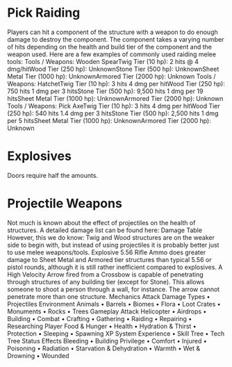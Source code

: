 # Pick Raiding

Players can hit a component of the structure with a weapon to do enough damage to destroy the component. The component takes a varying number of hits depending on the health and build tier of the component and the weapon used. Here are a few examples of commonly used raiding melee tools:
Tools / Weapons: Wooden SpearTwig Tier (10 hp): 2 hits @ 4 dmg/hitWood Tier (250 hp): UnknownStone Tier (500 hp): UnknownSheet Metal Tier (1000 hp): UnknownArmored Tier (2000 hp): Unknown
Tools / Weapons: HatchetTwig Tier (10 hp): 3 hits
4 dmg per hitWood Tier (250 hp): 750 hits
1 dmg per 3 hitsStone Tier (500 hp): 9,500 hits
1 dmg per 19 hitsSheet Metal Tier (1000 hp): UnknownArmored Tier (2000 hp): Unknown
Tools / Weapons: Pick AxeTwig Tier (10 hp): 3 hits
4 dmg per hitWood Tier (250 hp): 540 hits
1.4 dmg per 3 hitsStone Tier (500 hp): 2,500 hits
1 dmg per 5 hitsSheet Metal Tier (1000 hp): UnknownArmored Tier (2000 hp): Unknown
# Explosives

Doors require half the amounts.
# Projectile Weapons

Not much is known about the effect of projectiles on the health of structures. A detailed damage list can be found here: Damage Table
However, this we do know: 
Twig and Wood structures are on the weaker side to begin with, but instead of using projectiles it is probably better just to use melee weapons/tools.
Explosive 5.56 Rifle Ammo does greater damage to Sheet Metal and Armored tier structures than typical 5.56 or pistol rounds, although it is still rather inefficient compared to explosives.
A High Velocity Arrow fired from a Crossbow is capable of penetrating through structures of any building tier (except for Stone). This allows someone to shoot a person through a wall, for instance. The arrow cannot penetrate more than one structure.
Mechanics
Attack
Damage Types • Projectiles
Environment
Animals • Barrels • Biomes • Flora • Loot Crates • Monuments • Rocks • Trees
Gameplay
Attack Helicopter • Airdrops • Building • Combat • Crafting • Gathering • Raiding • Repairing • Researching
Player
Food & Hunger • Health • Hydration & Thirst • Protection • Sleeping • Spawning
XP System
Experience • Skill Tree • Tech Tree
Status Effects
Bleeding • Building Privilege • Comfort • Injured • Poisoning • Radiation • Starvation & Dehydration • Warmth • Wet & Drowning • Wounded
